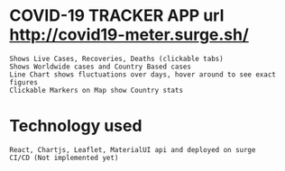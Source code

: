 # COVID-19 TRACKER APP  url http://covid19-meter.surge.sh/
    
    Shows Live Cases, Recoveries, Deaths (clickable tabs)
    Shows Worldwide cases and Country Based cases
    Line Chart shows fluctuations over days, hover around to see exact figures 
    Clickable Markers on Map show Country stats 

# Technology used
    React, Chartjs, Leaflet, MaterialUI api and deployed on surge
    CI/CD (Not implemented yet)
